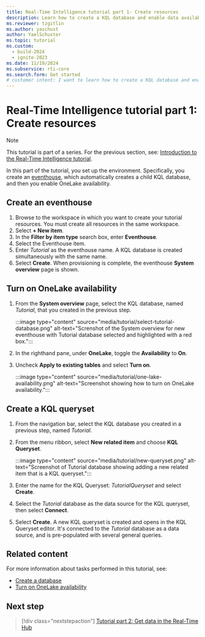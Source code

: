 ```yaml
---
title: Real-Time Intelligence tutorial part 1- Create resources
description: Learn how to create a KQL database and enable data availability in Microsoft Fabric.
ms.reviewer: tzgitlin
ms.author: yaschust
author: YaelSchuster
ms.topic: tutorial
ms.custom:
  - build-2024
  - ignite-2023
ms.date: 11/19/2024
ms.subservice: rti-core
ms.search.form: Get started
# customer intent: I want to learn how to create a KQL database and enable data availability in Microsoft Fabric.
---
```

# Real-Time Intelligence tutorial part 1: Create resources

> [!NOTE]
> This tutorial is part of a series. For the previous section, see: [Introduction to the Real-Time Intelligence tutorial](tutorial-introduction.md).

In this part of the tutorial, you set up the environment. Specifically, you create an [eventhouse](eventhouse.md), which automatically creates a child KQL database, and then you enable OneLake availability.

## Create an eventhouse

1. Browse to the workspace in which you want to create your tutorial resources. You must create all resources in the same workspace.
1. Select **+ New item**.
1. In the **Filter by item type** search box, enter **Eventhouse**.
1. Select the Eventhouse item.
1. Enter *Tutorial* as the eventhouse name. A KQL database is created simultaneously with the same name.
1. Select **Create**. When provisioning is complete, the eventhouse **System overview** page is shown.

## Turn on OneLake availability

1. From the **System overview** page, select the KQL database, named *Tutorial*, that you created in the previous step.

    :::image type="content" source="media/tutorial/select-tutorial-database.png" alt-text="Screnshot of the System overview for new eventhouse with Tutorial database selected and highlighted with a red box.":::

1. In the righthand pane, under **OneLake**, toggle the **Availability** to **On**.
1. Uncheck **Apply to existing tables** and select **Turn on**.

    :::image type="content" source="media/tutorial/one-lake-availability.png" alt-text="Screenshot showing how to turn on OneLake availability.":::

## Create a KQL queryset

1. From the navigation bar, select the KQL database you created in a previous step, named *Tutorial*.
1. From the menu ribbon, select **New related item** and choose **KQL Queryset**.

    :::image type="content" source="media/tutorial/new-queryset.png" alt-text="Screenshot of Tutorial database showing adding a new related item that is a KQL queryset.":::

1. Enter the name for the KQL Queryset: *TutorialQueryset* and select **Create**.
1. Select the *Tutorial* database as the data source for the KQL queryset, then select **Connect**.
1. Select **Create**.
    A new KQL queryset is created and opens in the KQL Queryset editor. It's connected to the *Tutorial* database as a data source, and is pre-populated with several general queries.


## Related content

For more information about tasks performed in this tutorial, see:

* [Create a database](create-database.md)
* [Turn on OneLake availability](one-logical-copy.md#turn-on-onelake-availability)

## Next step

> [!div class="nextstepaction"]
> [Tutorial part 2: Get data in the Real-Time Hub](tutorial-2-get-real-time-events.md)
